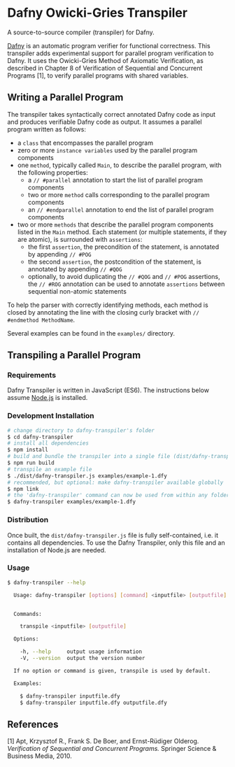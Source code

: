 Dafny Owicki-Gries Transpiler
================

A source-to-source compiler (transpiler) for Dafny.

[Dafny](https://dafny.codeplex.com/) is an automatic program verifier for functional correctness. This transpiler adds experimental support for parallel program verification to Dafny. It uses the Owicki-Gries Method of Axiomatic Verification, as described in Chapter 8 of Verification of Sequential and Concurrent Programs [1], to verify parallel programs with shared variables.

## Writing a Parallel Program

The transpiler takes syntactically correct annotated Dafny code as input and produces verifiable Dafny code as output. It assumes a parallel program written as follows:

- a `class` that encompasses the parallel program
- zero or more `instance variables` used by the parallel program components
- one `method`, typically called `Main`, to describe the parallel program, with the following properties:
  - a `// #parallel` annotation to start the list of parallel program components
  - two or more `method` calls corresponding to the parallel program components
  - an `// #endparallel` annotation to end the list of parallel program components
- two or more `methods` that describe the parallel program components listed in the `Main` method. Each statement (or multiple statements, if they are atomic), is surrounded with `assertions`:
  - the first `assertion`, the precondition of the statement, is annotated by appending `// #POG`
  - the second `assertion`, the postcondition of the statement, is annotated by appending `// #QOG`
  - optionally, to avoid duplicating the `// #QOG` and `// #POG` assertions, the `// #ROG` annotation can be used to annotate `assertions` between sequential non-atomic statements

To help the parser with correctly identifying methods, each method is closed by annotating the line with the closing curly bracket with `// #endmethod MethodName`.

Several examples can be found in the `examples/` directory.

## Transpiling a Parallel Program

### Requirements

Dafny Transpiler is written in JavaScript (ES6). The instructions below assume [Node.js](https://nodejs.org/) is installed.

### Development Installation

```bash
# change directory to dafny-transpiler's folder
$ cd dafny-transpiler
# install all dependencies
$ npm install
# build and bundle the transpiler into a single file (dist/dafny-transpiler.js)
$ npm run build
# transpile an example file
$ ./dist/dafny-transpiler.js examples/example-1.dfy
# recommended, but optional: make dafny-transpiler available globally
$ npm link
# the 'dafny-transpiler' command can now be used from within any folder
$ dafny-transpiler examples/example-1.dfy
```

### Distribution

Once built, the `dist/dafny-transpiler.js` file is fully self-contained, i.e. it contains all dependencies. To use the Dafny Transpiler, only this file and an installation of Node.js are needed.

### Usage

```bash
$ dafny-transpiler --help

  Usage: dafny-transpiler [options] [command] <inputfile> [outputfile]


  Commands:

    transpile <inputfile> [outputfile]

  Options:

    -h, --help     output usage information
    -V, --version  output the version number

  If no option or command is given, transpile is used by default.

  Examples:

    $ dafny-transpiler inputfile.dfy
    $ dafny-transpiler inputfile.dfy outputfile.dfy
```

## References

[1] Apt, Krzysztof R., Frank S. De Boer, and Ernst-Rüdiger Olderog. *Verification of Sequential and Concurrent Programs.* Springer Science & Business Media, 2010.
